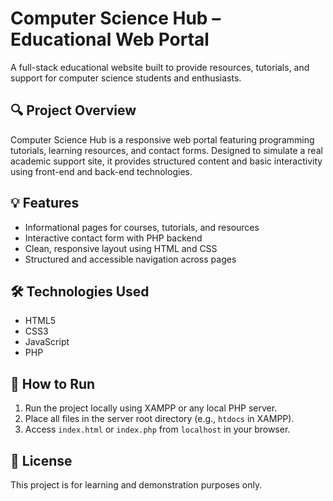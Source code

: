# Computer Science Hub – Educational Web Portal

A full-stack educational website built to provide resources, tutorials, and support for computer science students and enthusiasts.

## 🔍 Project Overview

Computer Science Hub is a responsive web portal featuring programming tutorials, learning resources, and contact forms. Designed to simulate a real academic support site, it provides structured content and basic interactivity using front-end and back-end technologies.

## 💡 Features

- Informational pages for courses, tutorials, and resources
- Interactive contact form with PHP backend
- Clean, responsive layout using HTML and CSS
- Structured and accessible navigation across pages

## 🛠️ Technologies Used

- HTML5  
- CSS3  
- JavaScript  
- PHP

## 🚀 How to Run

1. Run the project locally using XAMPP or any local PHP server.
2. Place all files in the server root directory (e.g., `htdocs` in XAMPP).
3. Access `index.html` or `index.php` from `localhost` in your browser.

## 📄 License

This project is for learning and demonstration purposes only.
